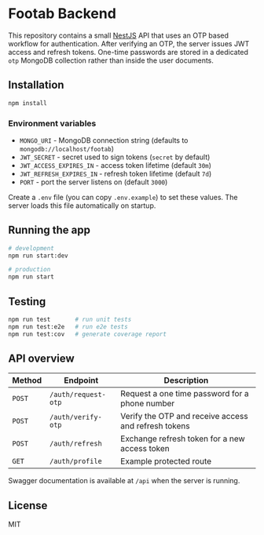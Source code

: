# Footab Backend

This repository contains a small [NestJS](https://nestjs.com/) API that uses an OTP based workflow for authentication. After verifying an OTP, the server issues JWT access and refresh tokens.
One-time passwords are stored in a dedicated `otp` MongoDB collection rather than inside the user documents.

## Installation

```bash
npm install
```

### Environment variables

- `MONGO_URI` - MongoDB connection string (defaults to `mongodb://localhost/footab`)
- `JWT_SECRET` - secret used to sign tokens (`secret` by default)
- `JWT_ACCESS_EXPIRES_IN` - access token lifetime (default `30m`)
- `JWT_REFRESH_EXPIRES_IN` - refresh token lifetime (default `7d`)
- `PORT` - port the server listens on (default `3000`)

Create a `.env` file (you can copy `.env.example`) to set these values. The server
loads this file automatically on startup.

## Running the app

```bash
# development
npm run start:dev

# production
npm run start
```

## Testing

```bash
npm run test       # run unit tests
npm run test:e2e   # run e2e tests
npm run test:cov   # generate coverage report
```

## API overview

| Method | Endpoint | Description |
| ------ | -------- | ----------- |
| `POST` | `/auth/request-otp` | Request a one time password for a phone number |
| `POST` | `/auth/verify-otp` | Verify the OTP and receive access and refresh tokens |
| `POST` | `/auth/refresh` | Exchange refresh token for a new access token |
| `GET`  | `/auth/profile` | Example protected route |

Swagger documentation is available at `/api` when the server is running.

## License

MIT
